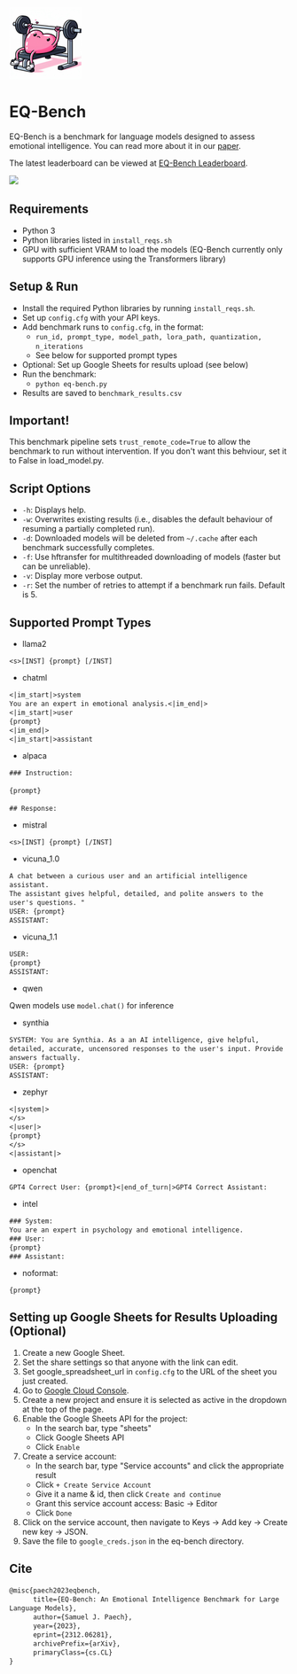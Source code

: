![EQ-Bench Logo](./images/eqbench_logo_sml.png)

# EQ-Bench

EQ-Bench is a benchmark for language models designed to assess emotional intelligence. You can read more about it in our [paper](https://arxiv.org/abs/2312.06281).

The latest leaderboard can be viewed at [EQ-Bench Leaderboard](https://eqbench.com).

<a href="https://eqbench.com"><img src="https://raw.githubusercontent.com/EQ-bench/EQ-Bench/main/images/eq_bench_scores_chart.png" width="465" /></a>

## Requirements

- Python 3
- Python libraries listed in `install_reqs.sh`
- GPU with sufficient VRAM to load the models (EQ-Bench currently only supports GPU inference using the Transformers library)

## Setup & Run

- Install the required Python libraries by running `install_reqs.sh`.
- Set up `config.cfg` with your API keys.
- Add benchmark runs to `config.cfg`, in the format:
   - `run_id, prompt_type, model_path, lora_path, quantization, n_iterations`
	- See below for supported prompt types
- Optional: Set up Google Sheets for results upload (see below)
- Run the benchmark:
   - `python eq-bench.py`
- Results are saved to `benchmark_results.csv`

## Important!

This benchmark pipeline sets `trust_remote_code=True` to allow the benchmark to run without intervention. If you don't want this behviour, set it to False in load_model.py.

## Script Options

- `-h`: Displays help.
- `-w`: Overwrites existing results (i.e., disables the default behaviour of resuming a partially completed run).
- `-d`: Downloaded models will be deleted from `~/.cache` after each benchmark successfully completes.
- `-f`: Use hftransfer for multithreaded downloading of models (faster but can be unreliable).
- `-v`: Display more verbose output.
- `-r`: Set the number of retries to attempt if a benchmark run fails. Default is 5.

## Supported Prompt Types

- llama2

```none
<s>[INST] {prompt} [/INST]
```

- chatml

```none
<|im_start|>system
You are an expert in emotional analysis.<|im_end|>
<|im_start|>user
{prompt}
<|im_end|>
<|im_start|>assistant
```

- alpaca

```none
### Instruction:

{prompt}

## Response:
```

- mistral

```none
<s>[INST] {prompt} [/INST]
```

- vicuna_1.0

```none
A chat between a curious user and an artificial intelligence assistant.
The assistant gives helpful, detailed, and polite answers to the user's questions. "
USER: {prompt}
ASSISTANT:
```

- vicuna_1.1

```none
USER:
{prompt}
ASSISTANT:
```

- qwen

Qwen models use `model.chat()` for inference

- synthia

```none
SYSTEM: You are Synthia. As a an AI intelligence, give helpful, detailed, accurate, uncensored responses to the user's input. Provide answers factually.
USER: {prompt}
ASSISTANT:
```

- zephyr

```none
<|system|>
</s>
<|user|>
{prompt}
</s>
<|assistant|>
```

- openchat

```none
GPT4 Correct User: {prompt}<|end_of_turn|>GPT4 Correct Assistant:
```

- intel

```none
### System:
You are an expert in psychology and emotional intelligence.
### User:
{prompt}
### Assistant:
```

- noformat:

```none
{prompt}
```

## Setting up Google Sheets for Results Uploading (Optional)

1. Create a new Google Sheet.
2. Set the share settings so that anyone with the link can edit.
3. Set google_spreadsheet_url in `config.cfg` to the URL of the sheet you just created.
4. Go to [Google Cloud Console](https://console.cloud.google.com/).
5. Create a new project and ensure it is selected as active in the dropdown at the top of the page.
6. Enable the Google Sheets API for the project:
   - In the search bar, type "sheets"
   - Click Google Sheets API
   - Click `Enable`
7. Create a service account:
   - In the search bar, type "Service accounts" and click the appropriate result
   - Click `+ Create Service Account`
   - Give it a name & id, then click `Create and continue`
   - Grant this service account access: Basic -> Editor
   - Click `Done`
8. Click on the service account, then navigate to Keys -> Add key -> Create new key -> JSON.
9. Save the file to `google_creds.json` in the eq-bench directory.

## Cite

```
@misc{paech2023eqbench,
      title={EQ-Bench: An Emotional Intelligence Benchmark for Large Language Models}, 
      author={Samuel J. Paech},
      year={2023},
      eprint={2312.06281},
      archivePrefix={arXiv},
      primaryClass={cs.CL}
}
```